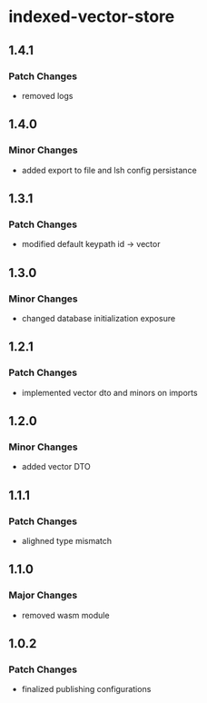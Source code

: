 # indexed-vector-store

## 1.4.1

### Patch Changes

-   removed logs

## 1.4.0

### Minor Changes

-   added export to file and lsh config persistance

## 1.3.1

### Patch Changes

-   modified default keypath id -> vector

## 1.3.0

### Minor Changes

-   changed database initialization exposure

## 1.2.1

### Patch Changes

-   implemented vector dto and minors on imports

## 1.2.0

### Minor Changes

-   added vector DTO

## 1.1.1

### Patch Changes

-   alighned type mismatch

## 1.1.0

### Major Changes

-   removed wasm module

## 1.0.2

### Patch Changes

-   finalized publishing configurations
